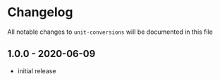 # Changelog

All notable changes to `unit-conversions` will be documented in this file

## 1.0.0 - 2020-06-09

- initial release
